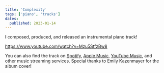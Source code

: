 ```yaml
---
title: 'Complexity'
tags: ['piano', 'tracks']
dates:
  published: 2023-01-14
---
```


I composed, produced, and released an instrumental piano track!

https://www.youtube.com/watch?v=Mzu5StfzBw8

You can also find the track on
[Spotify](https://open.spotify.com/track/5zsCMG0tDwifrXXk9HLEDI),
[Apple Music](https://music.apple.com/us/album/complexity/1663586182),
[YouTube Music](https://music.youtube.com/watch?v=Mzu5StfzBw8), and other music
streaming services. Special thanks to Emily Kazenmayer for the album cover!

